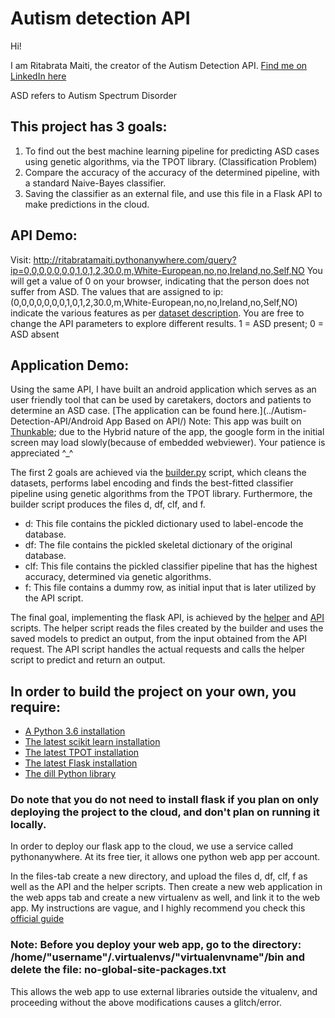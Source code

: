 # Autism detection API
Hi!

I am Ritabrata Maiti, the creator of the Autism Detection API. [Find me on LinkedIn here](https://www.linkedin.com/in/ritabratamaiti/)

ASD refers to Autism Spectrum Disorder

## This project has 3 goals:
1. To find out the best machine learning pipeline for predicting ASD cases using genetic algorithms, via the TPOT library. (Classification Problem)
2. Compare the accuracy of the accuracy of the determined pipeline, with a standard Naive-Bayes classifier.
3. Saving the classifier as an external file, and use this file in a Flask API to make predictions in the cloud.

## API Demo:
Visit: http://ritabratamaiti.pythonanywhere.com/query?ip=0,0,0,0,0,0,0,1,0,1,2,30.0,m,White-European,no,no,Ireland,no,Self,NO
You will get a value of 0 on your browser, indicating that the person does not suffer from ASD. The values that are assigned to ip: (0,0,0,0,0,0,0,1,0,1,2,30.0,m,White-European,no,no,Ireland,no,Self,NO) indicate the various features as per [dataset description](/Autism-Detection-API/Manual_and_description/Dataset_Description.pdf). You are free to change the API parameters to explore different results. 1 = ASD present; 0 = ASD absent

## Application Demo:
Using the same API, I have built an android application which serves as an user friendly tool that can be used by caretakers, doctors and patients to determine an ASD case. [The application can be found here.](../Autism-Detection-API/Android App Based on API/)
Note: This app was built on [Thunkable](https://thunkable.com/); due to the Hybrid nature of the app, the google form in the initial screen may load slowly(because of embedded webviewer). Your patience is appreciated ^_^

The first 2 goals are achieved via the [builder.py](../Autism-Detection-API/builder.py) script, which cleans the datasets, performs label encoding and finds the best-fitted classifier pipeline using genetic algorithms from the TPOT library. Furthermore, the builder script produces the files d, df, clf, and f. 
* d: This file contains the pickled dictionary used to label-encode the database.
* df: The file contains the pickled skeletal dictionary of the original database.
* clf: This file contains the pickled classifier pipeline that has the highest accuracy, determined via genetic algorithms.
* f: This file contains a dummy row, as initial input that is later utilized by the API script.

The final goal, implementing the flask API, is achieved by the [helper](../Autism-Detection-API/helper.py) and [API](../Autism-Detection-API/API.py) scripts. The helper script reads the files created by the builder and uses the saved models to predict an output, from the input obtained from the API request. The API script handles the actual requests and calls the helper script to predict and return an output.

## In order to build the project on your own, you require:
* [A Python 3.6 installation](https://www.python.org/downloads/)
* [The latest scikit learn installation](http://scikit-learn.org/stable/install.html)
* [The latest TPOT installation](https://epistasislab.github.io/tpot/installing/)
* [The latest Flask installation](http://flask.pocoo.org/docs/1.0/installation/#)
* [The dill Python library](https://pypi.org/project/dill/#description)

### Do note that you do not need to install flask if you plan on only deploying the project to the cloud, and don't plan on running it locally.

In order to deploy our flask app to the cloud, we use a service called pythonanywhere. At its free tier, it allows one python web app per account. 

In the files-tab create a new directory, and upload the files d, df, clf, f as well as the API and the helper scripts. Then create a new web application in the web apps tab and create a new virtualenv as well, and link it to the web app. My instructions are vague, and I highly recommend you check this [official guide](https://help.pythonanywhere.com/pages/Flask/) 

### Note: Before you deploy your web app, go to the directory: /home/"username"/.virtualenvs/"virtualenvname"/bin and delete the file: no-global-site-packages.txt 

This allows the web app to use external libraries outside the vitualenv, and proceeding without the above modifications causes a glitch/error.
